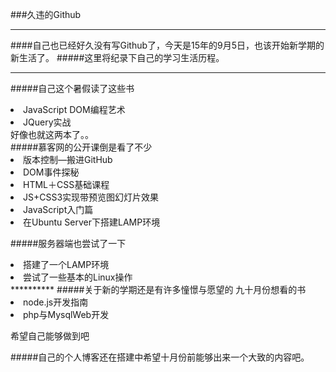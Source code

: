 ###久违的Github
*****
####自己也已经好久没有写Github了，今天是15年的9月5日，也该开始新学期的新生活了。
#####这里将纪录下自己的学习生活历程。
*****
#####自己这个暑假读了这些书</br>
<li>JavaScript DOM编程艺术
<li>JQuery实战</br>
好像也就这两本了。。</br>
#####慕客网的公开课倒是看了不少
<li>版本控制—搬进GitHub</br>
<li>DOM事件探秘</br>
<li>HTML＋CSS基础课程</br>
<li>JS+CSS3实现带预览图幻灯片效果</br>
<li>JavaScript入门篇</br>
<li>在Ubuntu Server下搭建LAMP环境</br>

#####服务器端也尝试了一下
<li>搭建了一个LAMP环境</br>
<li>尝试了一些基本的Linux操作</br>
**********
#####关于新的学期还是有许多憧憬与愿望的
九十月份想看的书
<li>node.js开发指南
<li>php与MysqlWeb开发

希望自己能够做到吧

#####自己的个人博客还在搭建中希望十月份前能够出来一个大致的内容吧。